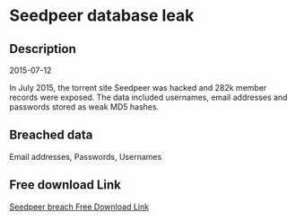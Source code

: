 # Seedpeer database leak

## Description

2015-07-12

In July 2015, the torrent site Seedpeer was hacked and 282k member records were exposed. The data included usernames, email addresses and passwords stored as weak MD5 hashes.

## Breached data

Email addresses, Passwords, Usernames

## Free download Link

[Seedpeer breach Free Download Link](https://tinyurl.com/2b2k277t)